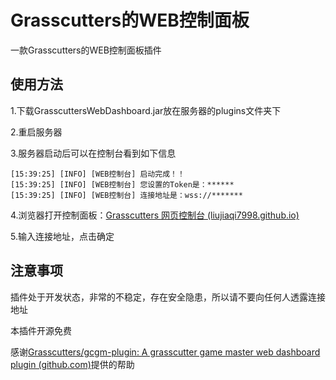 # Grasscutters的WEB控制面板

一款Grasscutters的WEB控制面板插件

## 使用方法

1.下载GrasscuttersWebDashboard.jar放在服务器的plugins文件夹下

2.重启服务器

3.服务器启动后可以在控制台看到如下信息

```
[15:39:25] [INFO] [WEB控制台] 启动完成！！
[15:39:25] [INFO] [WEB控制台] 您设置的Token是：******
[15:39:25] [INFO] [WEB控制台] 连接地址是：wss://*******
```

4.浏览器打开控制面板：[Grasscutters 网页控制台 (liujiaqi7998.github.io)](https://liujiaqi7998.github.io/GrasscuttersWebDashboard/)

5.输入连接地址，点击确定

## 注意事项

插件处于开发状态，非常的不稳定，存在安全隐患，所以请不要向任何人透露连接地址

本插件开源免费

感谢[Grasscutters/gcgm-plugin: A grasscutter game master web dashboard plugin (github.com)](https://github.com/Grasscutters/gcgm-plugin)提供的帮助